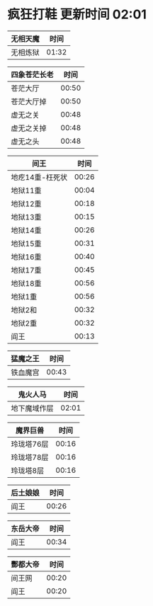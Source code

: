 # 疯狂打鞋 更新时间 02:01

| 无相天魔   | 时间    |
|--------|-------|
| 无相炼狱 | 01:32 |

| 四象苍茫长老   | 时间    |
|--------|-------|
| 苍茫大厅 | 00:50 |
| 苍茫大厅掉 | 00:50 |
| 虚无之关 | 00:48 |
| 虚无之关掉 | 00:48 |
| 虚无之头 | 00:48 |

| 间王   | 时间    |
|--------|-------|
| 地疙14重-枉死状 | 00:26 |
| 地狱11重 | 00:04 |
| 地狱12重 | 00:18 |
| 地狱13重 | 00:15 |
| 地狱14重 | 00:26 |
| 地狱15重 | 00:31 |
| 地狱16重 | 00:40 |
| 地狱17重 | 00:45 |
| 地狱18重 | 00:56 |
| 地狱1重 | 00:56 |
| 地狱2和 | 00:32 |
| 地狱2重 | 00:32 |
| 阎王 | 00:13 |

| 猛魔之王   | 时间    |
|--------|-------|
| 铁血魔宫 | 00:43 |

| 鬼火人马   | 时间    |
|--------|-------|
| 地下魔域作层 | 02:01 |

| 魔界巨兽   | 时间    |
|--------|-------|
| 玲珑塔76层 | 00:16 |
| 玲珑塔78层 | 00:16 |
| 玲珑塔8层 | 00:16 |

| 后土娘娘   | 时间    |
|--------|-------|
| 阎王 | 00:26 |

| 东岳大帝   | 时间    |
|--------|-------|
| 阎王 | 00:34 |

| 酆都大帝   | 时间    |
|--------|-------|
| 间王网 | 00:20 |
| 阎王 | 00:20 |